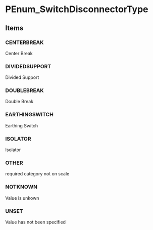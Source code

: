 # PEnum_SwitchDisconnectorType
<!-- end of short definition -->

## Items

### CENTERBREAK
Center Break

### DIVIDEDSUPPORT
Divided Support

### DOUBLEBREAK
Double Break

### EARTHINGSWITCH
Earthing Switch

### ISOLATOR
Isolator

### OTHER
required category not on scale

### NOTKNOWN
Value is unkown

### UNSET
Value has not been specified
